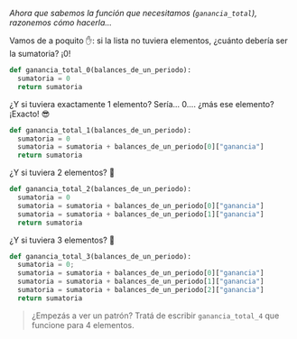 _Ahora que sabemos la función que necesitamos (`ganancia_total`), razonemos cómo hacerla..._

Vamos de a poquito :hand:: si la lista no tuviera elementos, ¿cuánto debería ser la sumatoria? ¡0!

```python
def ganancia_total_0(balances_de_un_periodo):
  sumatoria = 0
  return sumatoria
```

¿Y si tuviera exactamente 1 elemento? Sería... 0.... ¿más ese elemento? ¡Exacto! :sunglasses:

```python
def ganancia_total_1(balances_de_un_periodo):
  sumatoria = 0
  sumatoria = sumatoria + balances_de_un_periodo[0]["ganancia"]
  return sumatoria
```

¿Y si tuviera 2 elementos? :thought_balloon:

```python
def ganancia_total_2(balances_de_un_periodo):
  sumatoria = 0
  sumatoria = sumatoria + balances_de_un_periodo[0]["ganancia"]
  sumatoria = sumatoria + balances_de_un_periodo[1]["ganancia"]
  return sumatoria
```

¿Y si tuviera 3 elementos? :thought_balloon:

```python
def ganancia_total_3(balances_de_un_periodo):
  sumatoria = 0;
  sumatoria = sumatoria + balances_de_un_periodo[0]["ganancia"]
  sumatoria = sumatoria + balances_de_un_periodo[1]["ganancia"]
  sumatoria = sumatoria + balances_de_un_periodo[2]["ganancia"]
  return sumatoria
```

> ¿Empezás a ver un patrón? Tratá de escribir `ganancia_total_4` que funcione para 4 elementos.
